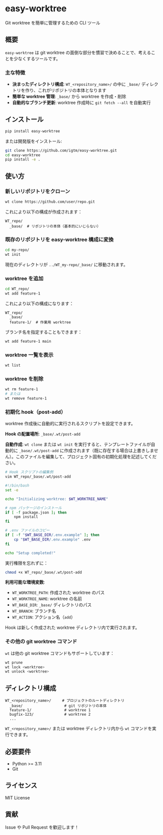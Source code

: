 # easy-worktree

Git worktree を簡単に管理するための CLI ツール

## 概要

`easy-worktree` は git worktree の面倒な部分を慣習で決めることで、考えることを少なくするツールです。

### 主な特徴

- **決まったディレクトリ構成**: `WT_<repository_name>/` の中に `_base/` ディレクトリを作り、これがリポジトリの本体となります
- **簡単な worktree 管理**: `_base/` から worktree を作成・削除
- **自動的なブランチ更新**: worktree 作成時に `git fetch --all` を自動実行

## インストール

```bash
pip install easy-worktree
```

または開発版をインストール:

```bash
git clone https://github.com/igtm/easy-worktree.git
cd easy-worktree
pip install -e .
```

## 使い方

### 新しいリポジトリをクローン

```bash
wt clone https://github.com/user/repo.git
```

これにより以下の構成が作成されます：

```
WT_repo/
  _base/  # リポジトリの本体（基本的にいじらない）
```

### 既存のリポジトリを easy-worktree 構成に変換

```bash
cd my-repo/
wt init
```

現在のディレクトリが `../WT_my-repo/_base/` に移動されます。

### worktree を追加

```bash
cd WT_repo/
wt add feature-1
```

これにより以下の構成になります：

```
WT_repo/
  _base/
  feature-1/  # 作業用 worktree
```

ブランチ名を指定することもできます：

```bash
wt add feature-1 main
```

### worktree 一覧を表示

```bash
wt list
```

### worktree を削除

```bash
wt rm feature-1
# または
wt remove feature-1
```

### 初期化 hook（post-add）

worktree 作成後に自動的に実行されるスクリプトを設定できます。

**Hook の配置場所**: `_base/.wt/post-add`

**自動作成**: `wt clone` または `wt init` を実行すると、テンプレートファイルが自動的に `_base/.wt/post-add` に作成されます（既に存在する場合は上書きしません）。このファイルを編集して、プロジェクト固有の初期化処理を記述してください。

```bash
# Hook スクリプトの編集例
vim WT_repo/_base/.wt/post-add
```

```bash
#!/bin/bash
set -e

echo "Initializing worktree: $WT_WORKTREE_NAME"

# npm パッケージのインストール
if [ -f package.json ]; then
    npm install
fi

# .env ファイルのコピー
if [ -f "$WT_BASE_DIR/.env.example" ]; then
    cp "$WT_BASE_DIR/.env.example" .env
fi

echo "Setup completed!"
```

実行権限を忘れずに：

```bash
chmod +x WT_repo/_base/.wt/post-add
```

**利用可能な環境変数**:
- `WT_WORKTREE_PATH`: 作成された worktree のパス
- `WT_WORKTREE_NAME`: worktree の名前
- `WT_BASE_DIR`: `_base/` ディレクトリのパス
- `WT_BRANCH`: ブランチ名
- `WT_ACTION`: アクション名（`add`）

Hook は新しく作成された worktree ディレクトリ内で実行されます。

### その他の git worktree コマンド

`wt` は他の git worktree コマンドもサポートしています：

```bash
wt prune
wt lock <worktree>
wt unlock <worktree>
```

## ディレクトリ構成

```
WT_<repository_name>/     # プロジェクトのルートディレクトリ
  _base/                   # git リポジトリの本体
  feature-1/               # worktree 1
  bugfix-123/              # worktree 2
  ...
```

`WT_<repository_name>/` または worktree ディレクトリ内から `wt` コマンドを実行できます。

## 必要要件

- Python >= 3.11
- Git

## ライセンス

MIT License

## 貢献

Issue や Pull Request を歓迎します！
